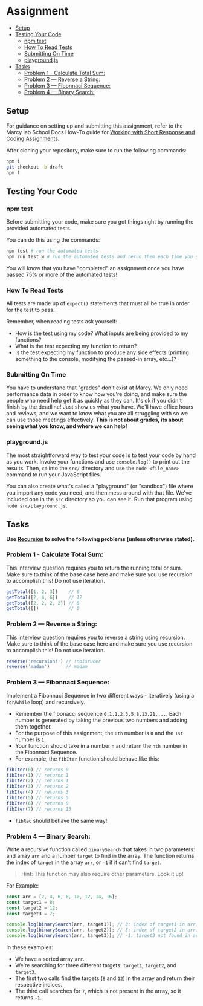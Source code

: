 # Assignment

- [Setup](#setup)
- [Testing Your Code](#testing-your-code)
  - [npm test](#npm-test)
  - [How To Read Tests](#how-to-read-tests)
  - [Submitting On Time](#submitting-on-time)
  - [playground.js](#playgroundjs)
- [Tasks](#tasks)
  - [Problem 1 - Calculate Total Sum:](#problem-1---calculate-total-sum)
  - [Problem 2 — Reverse a String:](#problem-2--reverse-a-string)
  - [Problem 3 — Fibonnaci Sequence:](#problem-3--fibonnaci-sequence)
  - [Problem 4 — Binary Search:](#problem-4--binary-search)

## Setup

For guidance on setting up and submitting this assignment, refer to the Marcy lab School Docs How-To guide for [Working with Short Response and Coding Assignments](https://marcylabschool.gitbook.io/marcy-lab-school-docs/fullstack-curriculum/how-tos/working-with-assignments#how-to-work-on-assignments).

After cloning your repository, make sure to run the following commands:

```sh
npm i
git checkout -b draft
npm t
```

## Testing Your Code

### npm test

Before submitting your code, make sure you got things right by running the provided automated tests.

You can do this using the commands:

```sh
npm test # run the automated tests
npm run test:w # run the automated tests and rerun them each time you save a change
```

You will know that you have "completed" an assignment once you have passed 75% or more of the automated tests!

### How To Read Tests

All tests are made up of `expect()` statements that must all be true in order for the test to pass.

Remember, when reading tests ask yourself:
* How is the test using my code? What inputs are being provided to my functions?
* What is the test expecting my function to return?
* Is the test expecting my function to produce any side effects (printing something to the console, modifying the passed-in array, etc...)?

### Submitting On Time

You have to understand that "grades" don't exist at Marcy. We only need performance data in order to know how you're doing, and make sure the people who need help get it as quickly as they can. It's ok if you didn't finish by the deadline! Just show us what you have. We'll have office hours and reviews, and we want to know what you are all struggling with so we can use those meetings effectively. **This is not about grades, its about seeing what you know, and where we can help!**

### playground.js

The most straightforward way to test your code is to test your code by hand as you work. Invoke your functions and use `console.log()` to print out the results. Then, `cd` into the `src/` directory and use the `node <file_name>` command to run your JavaScript files. 

You can also create what's called a "playground" (or "sandbox") file where you import any code you need, and then mess around with that file. We've included one in the `src` directory so you can see it. Run that program using `node src/playground.js`.

## Tasks

**Use <u>Recursion</u> to solve the following problems (unless otherwise stated).**

### Problem 1 - Calculate Total Sum: 
This interview question requires you to return the running total or sum. Make sure to think of the base case here and make sure you use recursion to accomplish this! Do not use iteration.

```js
getTotal([1, 2, 3])    // 6
getTotal([2, 4, 6])    // 12
getTotal([2, 2, 2, 2]) // 8
getTotal([])           // 0
```

### Problem 2 — Reverse a String:

This interview question requires you to reverse a string using recursion. Make sure to think of the base case here and make sure you use recursion to accomplish this! Do not use iteration.
```js
reverse('recursion!') // !noisrucer
reverse('madam')      // madam
```

### Problem 3 — Fibonnaci Sequence:

Implement a Fibonnaci Sequence in two different ways - iteratively (using a `for`/`while` loop) and recursively. 

* Remember the fibonacci sequence `0,1,1,2,3,5,8,13,21,...`. Each number is generated by taking the previous two numbers and adding them together.
* For the purpose of this assignment, the `0th` number is `0` and the `1st` number is `1`. 
* Your function should take in a number `n` and return the `nth` number in the Fibonnaci Sequence. 
* For example, the `fibIter` function should behave like this:

```js
fibIter(0) // returns 0
fibIter(1) // returns 1
fibIter(2) // returns 1
fibIter(3) // returns 2
fibIter(4) // returns 3
fibIter(5) // returns 5
fibIter(6) // returns 8
fibIter(7) // returns 13
```

* `fibRec` should behave the same way!

### Problem 4 — Binary Search:

Write a recursive function called `binarySearch` that takes in two parameters: and array `arr` and a number `target` to find in the array. The function returns the index of `target` in the array `arr`, or `-1` if it can't find `target`.

> Hint: This function may also require other parameters. Look it up!

For Example:
```js
const arr = [2, 4, 6, 8, 10, 12, 14, 16];
const target1 = 8;
const target2 = 12;
const target3 = 7;

console.log(binarySearch(arr, target1)); // 3: index of target1 in arr)
console.log(binarySearch(arr, target2)); // 5: index of target2 in arr)
console.log(binarySearch(arr, target3)); // -1: target3 not found in arr
```

In these examples:

- We have a sorted array `arr`.
- We're searching for three different targets: `target1`, `target2`, and `target3`.
- The first two calls find the targets (`8` and `12`) in the array and return their respective indices.
- The third call searches for `7`, which is not present in the array, so it returns `-1`.
